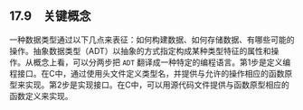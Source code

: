 ## 17.9　关键概念

一种数据类型通过以下几点来表征：如何构建数据、如何存储数据、有哪些可能的操作。抽象数据类型（ADT）以抽象的方式指定构成某种类型特征的属性和操作。从概念上看，可以分两步把 `ADT` 翻译成一种特定的编程语言。第1步是定义编程接口。在C中，通过使用头文件定义类型名，并提供与允许的操作相应的函数原型来实现。第2步是实现接口。在C中，可以用源代码文件提供与函数原型相应的函数定义来实现。

